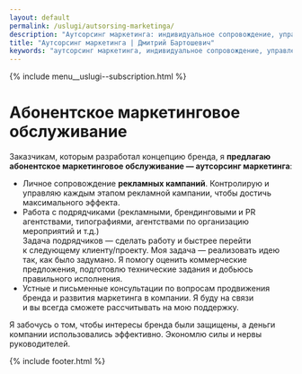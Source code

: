 ```yaml
---
layout: default
permalink: /uslugi/autsorsing-marketinga/
description: "Аутсорсинг маркетинга: индивидуальное сопровождение, управление подрядчиками, разработка и реализация стратегий, адаптированных под ваши бизнес-цели."
title: "Аутсорсинг маркетинга | Дмитрий Бартошевич"
keywords: "аутсорсинг маркетинга, индивидуальное сопровождение, управление подрядчиками, разработка стратегий, реализация стратегий, адаптация стратегий, бизнес-цели"
---
```


<div class="body__container">
  
  {% include menu__uslugi--subscription.html %}

<main class="section__content row-gap--l">
       


<div class="intro max-width-text"><h1 class="inline bold">Абонентское маркетинговое обслуживание</h1> </div>

<p> Заказчикам, которым разработал концепцию бренда, я&nbsp;<strong>предлагаю абонентское маркетинговое обслуживание&nbsp;&mdash; аутсорсинг маркетинга</strong>: </p>
		<ul class=""> 
			<li class="list-li"><span class="bold">Личное сопровождение <b>рекламных кампаний</b></span>. Контролирую и управляю каждым этапом рекламной кампании, чтобы достичь максимального эффекта.</li>
			<li class="list-li"><span class="bold">Работа с&nbsp;подрядчиками</span> (рекламными, брендинговыми и PR агентствами, типографиями, агентствами по организацию мероприятий и т.д.) <br/>
		 Задача подрядчиков&nbsp;— сделать работу и&nbsp;быстрее перейти к&nbsp;следующему клиенту/проекту. Моя задача&nbsp;— реализовать идею так, как было задумано. Я&nbsp;помогу оценить коммерческие предложения, подготовлю технические задания и&nbsp;добьюсь правильного исполнения. 
			</li>
			<li class="list-li"><span class="bold">Устные и&nbsp;письменные консультации</span> по&nbsp;вопросам продвижения бренда и&nbsp;развития маркетинга в&nbsp;компании. Я&nbsp;буду на&nbsp;связи и&nbsp;вы&nbsp;всегда сможете рассчитывать на&nbsp;мою поддержку.</li>
		</ul>
		<p>Я&nbsp;забочусь о том, чтобы интересы бренда были защищены, а деньги компании использовались эффективно. Экономлю силы и&nbsp;нервы руководителей. </p>


   
    
</main>

{% include footer.html %}
</div>



